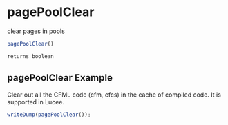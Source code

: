 # pagePoolClear

clear pages in pools

```javascript
pagePoolClear()
```

```javascript
returns boolean
```

## pagePoolClear Example

Clear out all the CFML code (cfm, cfcs) in the cache of compiled code. It is supported in Lucee.

```javascript
writeDump(pagePoolClear());
```
